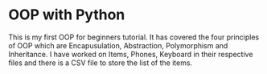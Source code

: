 # OOP with Python 
This is my first OOP for beginners tutorial. It has covered the four principles of OOP which are Encapusulation, Abstraction, Polymorphism and Inheritance. 
I have worked on Items, Phones, Keyboard in their respective files and there is a CSV file to store the list of the items. 
